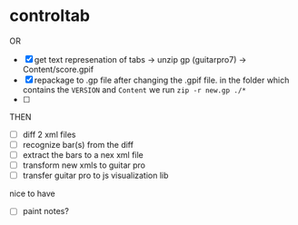 # controltab

OR

- [X] get text represenation of tabs -> unzip gp (guitarpro7) -> Content/score.gpif
- [X] repackage to .gp file after changing the .gpif file. in the folder which contains the `VERSION` and `Content` we run `zip -r new.gp ./*`
- [ ] 

THEN

- [ ] diff 2 xml files
- [ ] recognize bar(s) from the diff
- [ ] extract the bars to a nex xml file
- [ ] transform new xmls to guitar pro
- [ ] transfer guitar pro to js visualization lib

nice to have
- [ ] paint notes?
